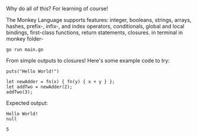 Why do all of this? For learning of course!

The Monkey Language supports features: 
integer, booleans, strings, arrays, hashes, prefix-, infix-, and index operators, conditionals, global and local bindings, first-class functions, return statements, closures.
in terminal in monkey folder- 
```
go run main.go
```
From simple outputs to closures! Here's some example code to try:
```
puts("Hello World!")

let newAdder = fn(x) { fn(y) { x + y } };
let addTwo = newAdder(2);
addTwo(3);

```
Expected output: 

```
Hello World!
null

5
```
